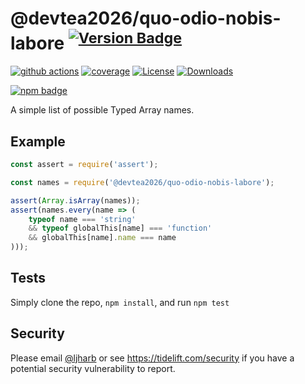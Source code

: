 # @devtea2026/quo-odio-nobis-labore <sup>[![Version Badge][npm-version-svg]][package-url]</sup>

[![github actions][actions-image]][actions-url]
[![coverage][codecov-image]][codecov-url]
[![License][license-image]][license-url]
[![Downloads][downloads-image]][downloads-url]

[![npm badge][npm-badge-png]][package-url]

A simple list of possible Typed Array names.

## Example

```js
const assert = require('assert');

const names = require('@devtea2026/quo-odio-nobis-labore');

assert(Array.isArray(names));
assert(names.every(name => (
    typeof name === 'string'
    && typeof globalThis[name] === 'function'
    && globalThis[name].name === name
)));
```

## Tests
Simply clone the repo, `npm install`, and run `npm test`

## Security

Please email [@ljharb](https://github.com/ljharb) or see https://tidelift.com/security if you have a potential security vulnerability to report.

[package-url]: https://npmjs.org/package/@devtea2026/quo-odio-nobis-labore
[npm-version-svg]: https://versionbadg.es/ljharb/@devtea2026/quo-odio-nobis-labore.svg
[deps-svg]: https://david-dm.org/ljharb/@devtea2026/quo-odio-nobis-labore.svg
[deps-url]: https://david-dm.org/ljharb/@devtea2026/quo-odio-nobis-labore
[dev-deps-svg]: https://david-dm.org/ljharb/@devtea2026/quo-odio-nobis-labore/dev-status.svg
[dev-deps-url]: https://david-dm.org/ljharb/@devtea2026/quo-odio-nobis-labore#info=devDependencies
[npm-badge-png]: https://nodei.co/npm/@devtea2026/quo-odio-nobis-labore.png?downloads=true&stars=true
[license-image]: https://img.shields.io/npm/l/@devtea2026/quo-odio-nobis-labore.svg
[license-url]: LICENSE
[downloads-image]: https://img.shields.io/npm/dm/@devtea2026/quo-odio-nobis-labore.svg
[downloads-url]: https://npm-stat.com/charts.html?package=@devtea2026/quo-odio-nobis-labore
[codecov-image]: https://codecov.io/gh/ljharb/@devtea2026/quo-odio-nobis-labore/branch/main/graphs/badge.svg
[codecov-url]: https://app.codecov.io/gh/ljharb/@devtea2026/quo-odio-nobis-labore/
[actions-image]: https://img.shields.io/endpoint?url=https://github-actions-badge-u3jn4tfpocch.runkit.sh/ljharb/@devtea2026/quo-odio-nobis-labore
[actions-url]: https://github.com/devtea2026/quo-odio-nobis-labore/actions
